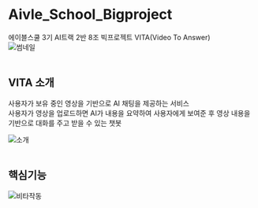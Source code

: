 # Aivle_School_Bigproject

에이블스쿨 3기 AI트랙 2반 8조 빅프로젝트 VITA(Video To Answer)</BR>
![썸네일](https://github.com/Ruka732/Aivle_School_Bigproject/assets/101920181/2062de45-9435-4e58-bbd1-43a79ec5e410)
</BR></BR>

VITA 소개
---
사용자가 보유 중인 영상을 기반으로 AI 채팅을 제공하는 서비스</BR>
사용자가 영상을 업로드하면 AI가 내용을 요약하여 사용자에게 보여준 후 영상 내용을 기반으로 대화를 주고 받을 수 있는 챗봇

![소개](https://github.com/Ruka732/Aivle_School_Bigproject/assets/101920181/ec003cb6-b0a0-464e-aa83-6063c1fa1ad9)
</BR></BR>

핵심기능
---
![비타작동](https://github.com/Ruka732/Aivle_School_Bigproject/assets/101920181/05fc6c98-c049-448a-bc31-2025eaec6374)


</BR></BR>

